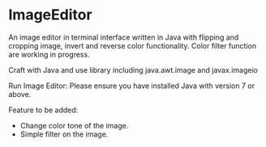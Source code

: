 ImageEditor
===========

An image editor in terminal interface written in Java with flipping and cropping image, invert and reverse color functionality. Color filter function are working in progress.

Craft with Java and use library including java.awt.image and javax.imageio

Run Image Editor:
Please ensure you have installed Java with version 7 or above.

Feature to be added:
- Change color tone of the image.
- Simple filter on the image.
